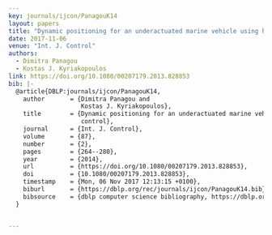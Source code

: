 ```yaml
---
key: journals/ijcon/PanagouK14
layout: papers
title: "Dynamic positioning for an underactuated marine vehicle using hybrid control."
date: 2017-11-06
venue: "Int. J. Control"
authors:
  - Dimitra Panagou
  - Kostas J. Kyriakopoulos
link: https://doi.org/10.1080/00207179.2013.828853
bib: |-
  @article{DBLP:journals/ijcon/PanagouK14,
    author       = {Dimitra Panagou and
                    Kostas J. Kyriakopoulos},
    title        = {Dynamic positioning for an underactuated marine vehicle using hybrid
                    control},
    journal      = {Int. J. Control},
    volume       = {87},
    number       = {2},
    pages        = {264--280},
    year         = {2014},
    url          = {https://doi.org/10.1080/00207179.2013.828853},
    doi          = {10.1080/00207179.2013.828853},
    timestamp    = {Mon, 06 Nov 2017 12:13:15 +0100},
    biburl       = {https://dblp.org/rec/journals/ijcon/PanagouK14.bib},
    bibsource    = {dblp computer science bibliography, https://dblp.org}
  }


---
```

